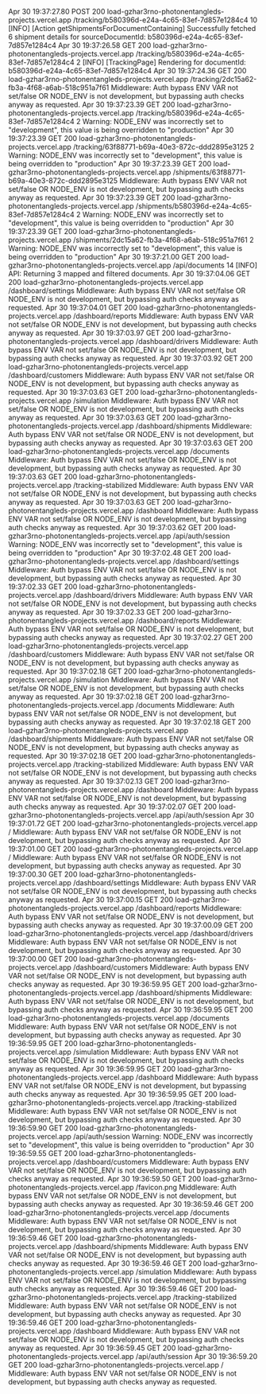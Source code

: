 
Apr 30 19:37:27.80
POST
200
load-gzhar3rno-photonentangleds-projects.vercel.app
/tracking/b580396d-e24a-4c65-83ef-7d857e1284c4
10
[INFO] [Action getShipmentsForDocumentContaining] Successfully fetched 6 shipment details for sourceDocumentId: b580396d-e24a-4c65-83ef-7d857e1284c4
Apr 30 19:37:26.58
GET
200
load-gzhar3rno-photonentangleds-projects.vercel.app
/tracking/b580396d-e24a-4c65-83ef-7d857e1284c4
2
[INFO] [TrackingPage] Rendering for documentId: b580396d-e24a-4c65-83ef-7d857e1284c4
Apr 30 19:37:24.36
GET
200
load-gzhar3rno-photonentangleds-projects.vercel.app
/tracking/2dc15a62-fb3a-4f68-a6ab-518c951a7f61
Middleware: Auth bypass ENV VAR not set/false OR NODE_ENV is not development, but bypassing auth checks anyway as requested.
Apr 30 19:37:23.39
GET
200
load-gzhar3rno-photonentangleds-projects.vercel.app
/tracking/b580396d-e24a-4c65-83ef-7d857e1284c4
2
Warning: NODE_ENV was incorrectly set to "development", this value is being overridden to "production"
Apr 30 19:37:23.39
GET
200
load-gzhar3rno-photonentangleds-projects.vercel.app
/tracking/63f88771-b69a-40e3-872c-ddd2895e3125
2
Warning: NODE_ENV was incorrectly set to "development", this value is being overridden to "production"
Apr 30 19:37:23.39
GET
200
load-gzhar3rno-photonentangleds-projects.vercel.app
/shipments/63f88771-b69a-40e3-872c-ddd2895e3125
Middleware: Auth bypass ENV VAR not set/false OR NODE_ENV is not development, but bypassing auth checks anyway as requested.
Apr 30 19:37:23.39
GET
200
load-gzhar3rno-photonentangleds-projects.vercel.app
/shipments/b580396d-e24a-4c65-83ef-7d857e1284c4
2
Warning: NODE_ENV was incorrectly set to "development", this value is being overridden to "production"
Apr 30 19:37:23.39
GET
200
load-gzhar3rno-photonentangleds-projects.vercel.app
/shipments/2dc15a62-fb3a-4f68-a6ab-518c951a7f61
2
Warning: NODE_ENV was incorrectly set to "development", this value is being overridden to "production"
Apr 30 19:37:21.00
GET
200
load-gzhar3rno-photonentangleds-projects.vercel.app
/api/documents
14
[INFO] API: Returning 3 mapped and filtered documents.
Apr 30 19:37:04.06
GET
200
load-gzhar3rno-photonentangleds-projects.vercel.app
/dashboard/settings
Middleware: Auth bypass ENV VAR not set/false OR NODE_ENV is not development, but bypassing auth checks anyway as requested.
Apr 30 19:37:04.01
GET
200
load-gzhar3rno-photonentangleds-projects.vercel.app
/dashboard/reports
Middleware: Auth bypass ENV VAR not set/false OR NODE_ENV is not development, but bypassing auth checks anyway as requested.
Apr 30 19:37:03.97
GET
200
load-gzhar3rno-photonentangleds-projects.vercel.app
/dashboard/drivers
Middleware: Auth bypass ENV VAR not set/false OR NODE_ENV is not development, but bypassing auth checks anyway as requested.
Apr 30 19:37:03.92
GET
200
load-gzhar3rno-photonentangleds-projects.vercel.app
/dashboard/customers
Middleware: Auth bypass ENV VAR not set/false OR NODE_ENV is not development, but bypassing auth checks anyway as requested.
Apr 30 19:37:03.63
GET
200
load-gzhar3rno-photonentangleds-projects.vercel.app
/simulation
Middleware: Auth bypass ENV VAR not set/false OR NODE_ENV is not development, but bypassing auth checks anyway as requested.
Apr 30 19:37:03.63
GET
200
load-gzhar3rno-photonentangleds-projects.vercel.app
/dashboard/shipments
Middleware: Auth bypass ENV VAR not set/false OR NODE_ENV is not development, but bypassing auth checks anyway as requested.
Apr 30 19:37:03.63
GET
200
load-gzhar3rno-photonentangleds-projects.vercel.app
/documents
Middleware: Auth bypass ENV VAR not set/false OR NODE_ENV is not development, but bypassing auth checks anyway as requested.
Apr 30 19:37:03.63
GET
200
load-gzhar3rno-photonentangleds-projects.vercel.app
/tracking-stabilized
Middleware: Auth bypass ENV VAR not set/false OR NODE_ENV is not development, but bypassing auth checks anyway as requested.
Apr 30 19:37:03.63
GET
200
load-gzhar3rno-photonentangleds-projects.vercel.app
/dashboard
Middleware: Auth bypass ENV VAR not set/false OR NODE_ENV is not development, but bypassing auth checks anyway as requested.
Apr 30 19:37:03.62
GET
200
load-gzhar3rno-photonentangleds-projects.vercel.app
/api/auth/session
Warning: NODE_ENV was incorrectly set to "development", this value is being overridden to "production"
Apr 30 19:37:02.48
GET
200
load-gzhar3rno-photonentangleds-projects.vercel.app
/dashboard/settings
Middleware: Auth bypass ENV VAR not set/false OR NODE_ENV is not development, but bypassing auth checks anyway as requested.
Apr 30 19:37:02.33
GET
200
load-gzhar3rno-photonentangleds-projects.vercel.app
/dashboard/drivers
Middleware: Auth bypass ENV VAR not set/false OR NODE_ENV is not development, but bypassing auth checks anyway as requested.
Apr 30 19:37:02.33
GET
200
load-gzhar3rno-photonentangleds-projects.vercel.app
/dashboard/reports
Middleware: Auth bypass ENV VAR not set/false OR NODE_ENV is not development, but bypassing auth checks anyway as requested.
Apr 30 19:37:02.27
GET
200
load-gzhar3rno-photonentangleds-projects.vercel.app
/dashboard/customers
Middleware: Auth bypass ENV VAR not set/false OR NODE_ENV is not development, but bypassing auth checks anyway as requested.
Apr 30 19:37:02.18
GET
200
load-gzhar3rno-photonentangleds-projects.vercel.app
/simulation
Middleware: Auth bypass ENV VAR not set/false OR NODE_ENV is not development, but bypassing auth checks anyway as requested.
Apr 30 19:37:02.18
GET
200
load-gzhar3rno-photonentangleds-projects.vercel.app
/documents
Middleware: Auth bypass ENV VAR not set/false OR NODE_ENV is not development, but bypassing auth checks anyway as requested.
Apr 30 19:37:02.18
GET
200
load-gzhar3rno-photonentangleds-projects.vercel.app
/dashboard/shipments
Middleware: Auth bypass ENV VAR not set/false OR NODE_ENV is not development, but bypassing auth checks anyway as requested.
Apr 30 19:37:02.18
GET
200
load-gzhar3rno-photonentangleds-projects.vercel.app
/tracking-stabilized
Middleware: Auth bypass ENV VAR not set/false OR NODE_ENV is not development, but bypassing auth checks anyway as requested.
Apr 30 19:37:02.13
GET
200
load-gzhar3rno-photonentangleds-projects.vercel.app
/dashboard
Middleware: Auth bypass ENV VAR not set/false OR NODE_ENV is not development, but bypassing auth checks anyway as requested.
Apr 30 19:37:02.07
GET
200
load-gzhar3rno-photonentangleds-projects.vercel.app
/api/auth/session
Apr 30 19:37:01.72
GET
200
load-gzhar3rno-photonentangleds-projects.vercel.app
/
Middleware: Auth bypass ENV VAR not set/false OR NODE_ENV is not development, but bypassing auth checks anyway as requested.
Apr 30 19:37:01.00
GET
200
load-gzhar3rno-photonentangleds-projects.vercel.app
/
Middleware: Auth bypass ENV VAR not set/false OR NODE_ENV is not development, but bypassing auth checks anyway as requested.
Apr 30 19:37:00.30
GET
200
load-gzhar3rno-photonentangleds-projects.vercel.app
/dashboard/settings
Middleware: Auth bypass ENV VAR not set/false OR NODE_ENV is not development, but bypassing auth checks anyway as requested.
Apr 30 19:37:00.15
GET
200
load-gzhar3rno-photonentangleds-projects.vercel.app
/dashboard/reports
Middleware: Auth bypass ENV VAR not set/false OR NODE_ENV is not development, but bypassing auth checks anyway as requested.
Apr 30 19:37:00.09
GET
200
load-gzhar3rno-photonentangleds-projects.vercel.app
/dashboard/drivers
Middleware: Auth bypass ENV VAR not set/false OR NODE_ENV is not development, but bypassing auth checks anyway as requested.
Apr 30 19:37:00.00
GET
200
load-gzhar3rno-photonentangleds-projects.vercel.app
/dashboard/customers
Middleware: Auth bypass ENV VAR not set/false OR NODE_ENV is not development, but bypassing auth checks anyway as requested.
Apr 30 19:36:59.95
GET
200
load-gzhar3rno-photonentangleds-projects.vercel.app
/dashboard/shipments
Middleware: Auth bypass ENV VAR not set/false OR NODE_ENV is not development, but bypassing auth checks anyway as requested.
Apr 30 19:36:59.95
GET
200
load-gzhar3rno-photonentangleds-projects.vercel.app
/documents
Middleware: Auth bypass ENV VAR not set/false OR NODE_ENV is not development, but bypassing auth checks anyway as requested.
Apr 30 19:36:59.95
GET
200
load-gzhar3rno-photonentangleds-projects.vercel.app
/simulation
Middleware: Auth bypass ENV VAR not set/false OR NODE_ENV is not development, but bypassing auth checks anyway as requested.
Apr 30 19:36:59.95
GET
200
load-gzhar3rno-photonentangleds-projects.vercel.app
/dashboard
Middleware: Auth bypass ENV VAR not set/false OR NODE_ENV is not development, but bypassing auth checks anyway as requested.
Apr 30 19:36:59.95
GET
200
load-gzhar3rno-photonentangleds-projects.vercel.app
/tracking-stabilized
Middleware: Auth bypass ENV VAR not set/false OR NODE_ENV is not development, but bypassing auth checks anyway as requested.
Apr 30 19:36:59.90
GET
200
load-gzhar3rno-photonentangleds-projects.vercel.app
/api/auth/session
Warning: NODE_ENV was incorrectly set to "development", this value is being overridden to "production"
Apr 30 19:36:59.55
GET
200
load-gzhar3rno-photonentangleds-projects.vercel.app
/dashboard/customers
Middleware: Auth bypass ENV VAR not set/false OR NODE_ENV is not development, but bypassing auth checks anyway as requested.
Apr 30 19:36:59.50
GET
200
load-gzhar3rno-photonentangleds-projects.vercel.app
/favicon.png
Middleware: Auth bypass ENV VAR not set/false OR NODE_ENV is not development, but bypassing auth checks anyway as requested.
Apr 30 19:36:59.46
GET
200
load-gzhar3rno-photonentangleds-projects.vercel.app
/documents
Middleware: Auth bypass ENV VAR not set/false OR NODE_ENV is not development, but bypassing auth checks anyway as requested.
Apr 30 19:36:59.46
GET
200
load-gzhar3rno-photonentangleds-projects.vercel.app
/dashboard/shipments
Middleware: Auth bypass ENV VAR not set/false OR NODE_ENV is not development, but bypassing auth checks anyway as requested.
Apr 30 19:36:59.46
GET
200
load-gzhar3rno-photonentangleds-projects.vercel.app
/simulation
Middleware: Auth bypass ENV VAR not set/false OR NODE_ENV is not development, but bypassing auth checks anyway as requested.
Apr 30 19:36:59.46
GET
200
load-gzhar3rno-photonentangleds-projects.vercel.app
/tracking-stabilized
Middleware: Auth bypass ENV VAR not set/false OR NODE_ENV is not development, but bypassing auth checks anyway as requested.
Apr 30 19:36:59.46
GET
200
load-gzhar3rno-photonentangleds-projects.vercel.app
/dashboard
Middleware: Auth bypass ENV VAR not set/false OR NODE_ENV is not development, but bypassing auth checks anyway as requested.
Apr 30 19:36:59.45
GET
200
load-gzhar3rno-photonentangleds-projects.vercel.app
/api/auth/session
Apr 30 19:36:59.20
GET
200
load-gzhar3rno-photonentangleds-projects.vercel.app
/
Middleware: Auth bypass ENV VAR not set/false OR NODE_ENV is not development, but bypassing auth checks anyway as requested.
